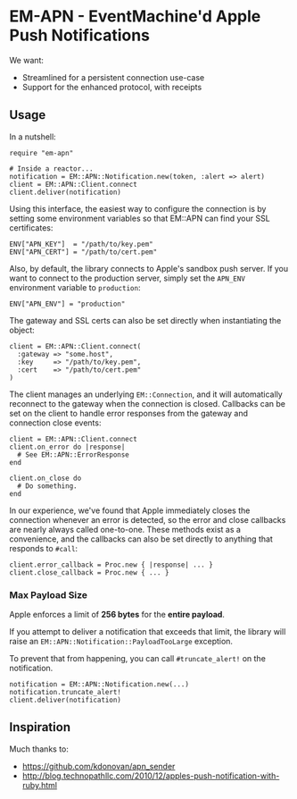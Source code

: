 # EM-APN - EventMachine'd Apple Push Notifications #

We want:

 * Streamlined for a persistent connection use-case
 * Support for the enhanced protocol, with receipts

## Usage ##

In a nutshell:

    require "em-apn"

    # Inside a reactor...
    notification = EM::APN::Notification.new(token, :alert => alert)
    client = EM::APN::Client.connect
    client.deliver(notification)

Using this interface, the easiest way to configure the connection is by setting
some environment variables so that EM::APN can find your SSL certificates:

    ENV["APN_KEY"]  = "/path/to/key.pem"
    ENV["APN_CERT"] = "/path/to/cert.pem"

Also, by default, the library connects to Apple's sandbox push server. If you
want to connect to the production server, simply set the `APN_ENV`
environment variable to `production`:

    ENV["APN_ENV"] = "production"

The gateway and SSL certs can also be set directly when instantiating the object:

    client = EM::APN::Client.connect(
      :gateway => "some.host",
      :key     => "/path/to/key.pem",
      :cert    => "/path/to/cert.pem"
    )

The client manages an underlying `EM::Connection`, and it will automatically
reconnect to the gateway when the connection is closed. Callbacks can be set
on the client to handle error responses from the gateway and connection close
events:

    client = EM::APN::Client.connect
    client.on_error do |response|
      # See EM::APN::ErrorResponse
    end

    client.on_close do
      # Do something.
    end

In our experience, we've found that Apple immediately closes the connection
whenever an error is detected, so the error and close callbacks are nearly
always called one-to-one. These methods exist as a convenience, and the
callbacks can also be set directly to anything that responds to `#call`:

    client.error_callback = Proc.new { |response| ... }
    client.close_callback = Proc.new { ... }

### Max Payload Size ###

Apple enforces a limit of __256 bytes__ for the __entire payload__.

If you attempt to deliver a notification that exceeds that limit, the library
will raise an `EM::APN::Notification::PayloadTooLarge` exception.

To prevent that from happening, you can call `#truncate_alert!` on the
notification.

    notification = EM::APN::Notification.new(...)
    notification.truncate_alert!
    client.deliver(notification)

## Inspiration ##

Much thanks to:

 * https://github.com/kdonovan/apn_sender
 * http://blog.technopathllc.com/2010/12/apples-push-notification-with-ruby.html
